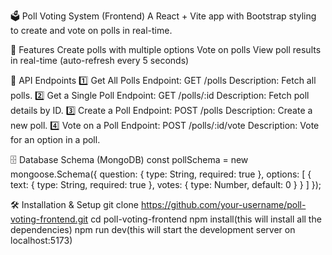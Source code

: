 🗳️ Poll Voting System (Frontend)
A React + Vite app with Bootstrap styling to create and vote on polls in real-time.

🚀 Features
Create polls with multiple options
Vote on polls
View poll results in real-time (auto-refresh every 5 seconds)

📡 API Endpoints
1️⃣ Get All Polls
Endpoint: GET /polls
Description: Fetch all polls.
2️⃣ Get a Single Poll
Endpoint: GET /polls/:id
Description: Fetch poll details by ID.
3️⃣ Create a Poll
Endpoint: POST /polls
Description: Create a new poll.
4️⃣ Vote on a Poll
Endpoint: POST /polls/:id/vote
Description: Vote for an option in a poll.


🗄️ Database Schema (MongoDB)
const pollSchema = new mongoose.Schema({
  question: { type: String, required: true },
  options:
  [
    {
      text: { type: String, required: true },
      votes: { type: Number, default: 0 }
    }
  ]
});


🛠 Installation & Setup
git clone https://github.com/your-username/poll-voting-frontend.git
cd poll-voting-frontend
npm install(this will install all the dependencies)
npm run dev(this will start the development server on localhost:5173)
